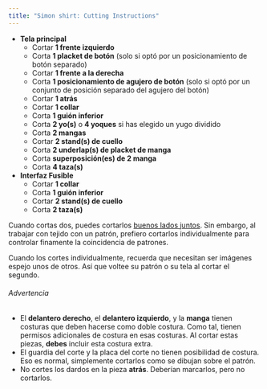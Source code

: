 ```yaml
---
title: "Simon shirt: Cutting Instructions"
---
```


- **Tela principal**
  - Cortar **1 frente izquierdo**
  - Corta **1 placket de botón** (solo si optó por un posicionamiento de botón separado)
  - Cortar **1 frente a la derecha**
  - Corta **1 posicionamiento de agujero de botón** (solo si optó por un conjunto de posición separado del agujero del botón)
  - Cortar **1 atrás**
  - Cortar **1 collar**
  - Corta **1 guión inferior**
  - Corta **2 yo(s)** o **4 yoques** si has elegido un yugo dividido
  - Corta **2 mangas**
  - Cortar **2 stand(s) de cuello**
  - Corta **2 underlap(s) de placket de manga**
  - Corta **superposición(es) de 2 manga**
  - Corta **4 taza(s)**
- **Interfaz Fusible**
  - Cortar **1 collar**
  - Corta **1 guión inferior**
  - Cortar **2 stand(s) de cuello**
  - Corta **2 taza(s)**

<Note>

Cuando cortas dos, puedes cortarlos [buenos lados juntos](/docs/cowing/good-sides-juntos).
Sin embargo, al trabajar con tejido con un patrón, prefiero cortarlos individualmente para controlar finamente la coincidencia de patrones.

Cuando los cortes individualmente, recuerda que necesitan ser imágenes espejo unos de otros. Así que voltee su patrón o su tela al cortar el segundo.

</Note>

<Warning>

###### Advertencia

 - El **delantero derecho**, el **delantero izquierdo**, y la **manga** tienen costuras que deben hacerse como doble costura. Como tal, tienen permisos adicionales de costura en esas costuras. Al cortar estas piezas, **debes** incluir esta costura extra.
- El guardia del corte y la placa del corte no tienen posibilidad de costura. Eso es normal, simplemente cortarlos como se dibujan sobre el patrón.
- No cortes los dardos en la pieza **atrás**. Deberían marcarlos, pero no cortarlos.

</Warning>
